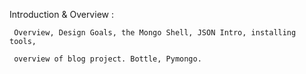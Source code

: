 


Introduction & Overview :


	 Overview, Design Goals, the Mongo Shell, JSON Intro, installing tools, 

	 overview of blog project. Bottle, Pymongo.
